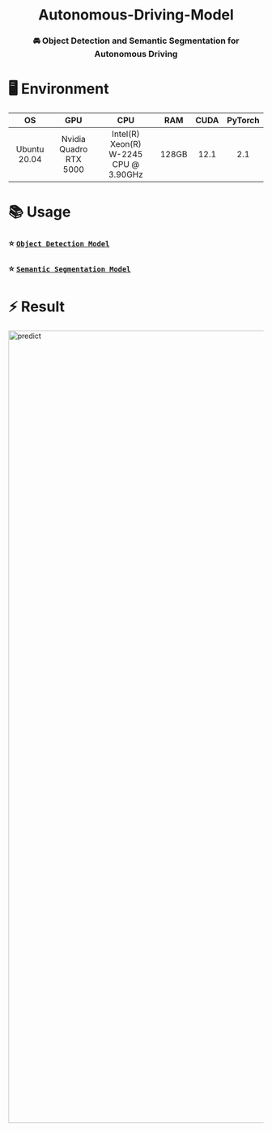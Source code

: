 <div align="center">

# Autonomous-Driving-Model

### 🚘 Object Detection and Semantic Segmentation for Autonomous Driving

</div>

# 🖥️ Environment
<div align="center">

|OS|GPU|CPU|RAM|CUDA|PyTorch|
|:---:|:---:|:---:|:---:|:---:|:---:|
|Ubuntu 20.04|Nvidia Quadro <br>RTX 5000|Intel(R) Xeon(R)<br> W-2245 CPU @ 3.90GHz|128GB|12.1|2.1|

</div>

# 📚 Usage
### ⭐ [`Object Detection Model`](https://github.com/the0807/Autonomous-Driving-Model/tree/master/detect)

### ⭐ [`Semantic Segmentation Model`](https://github.com/the0807/Autonomous-Driving-Model/tree/master/segment)

# ⚡️ Result
<img width="1564" alt="predict" src="https://github.com/user-attachments/assets/4a8d1f3f-4206-49cb-85c9-d22e3458f603">